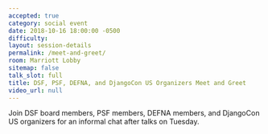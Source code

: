 ```yaml
---
accepted: true
category: social event
date: 2018-10-16 18:00:00 -0500
difficulty:
layout: session-details
permalink: /meet-and-greet/
room: Marriott Lobby
sitemap: false
talk_slot: full
title: DSF, PSF, DEFNA, and DjangoCon US Organizers Meet and Greet
video_url: null
---
```

Join DSF board members, PSF members, DEFNA members, and DjangoCon US organizers for an informal chat after talks on Tuesday.
